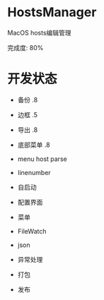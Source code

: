 # HostsManager
MacOS hosts编辑管理

完成度: 80%

# 开发状态
* 备份 .8
* 边框 .5
* 导出 .8
* 底部菜单 .8
* menu host parse
* linenumber

* 自启动
* 配置界面

* 菜单
* FileWatch
* json

* 异常处理

* 打包
* 发布
